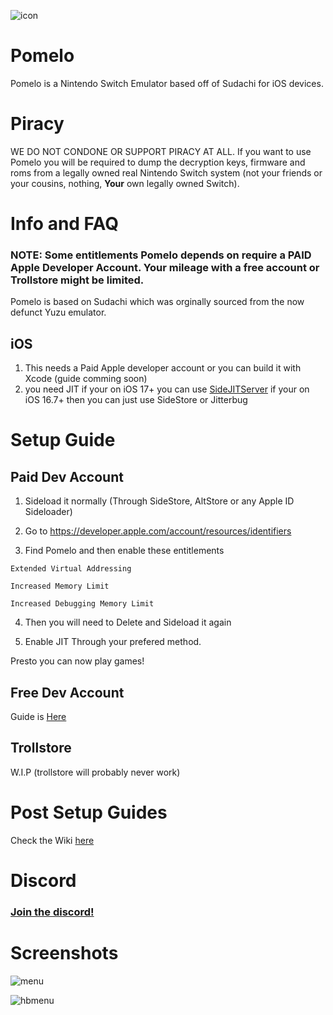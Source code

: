 ![icon](https://github.com/Pomelo-Emu/Pomelo/blob/main/Pomelo/Assets.xcassets/AppIcon.appiconset/fun%201.png)

# Pomelo

Pomelo is a Nintendo Switch Emulator based off of Sudachi for iOS devices.

# Piracy

WE DO NOT CONDONE OR SUPPORT PIRACY AT ALL. If you want to use Pomelo you will be required to dump the decryption keys, firmware and roms from a legally owned real Nintendo Switch system (not your friends or your cousins, nothing, **Your** own legally owned Switch).

# Info and FAQ

### NOTE: Some entitlements Pomelo depends on require a PAID Apple Developer Account. Your mileage with a free account or Trollstore might be limited. 

Pomelo is based on Sudachi which was orginally sourced from the now defunct Yuzu emulator.

## iOS

1. This needs a Paid Apple developer account or you can build it with Xcode (guide comming soon)
2. you need JIT if your on iOS 17+ you can use [SideJITServer](https://github.com/nythepegasus/SideJITServer) if your on iOS 16.7+ then you can just use SideStore or Jitterbug


# Setup Guide

## Paid Dev Account

1. Sideload it normally (Through SideStore, AltStore or any Apple ID Sideloader)

2. Go to https://developer.apple.com/account/resources/identifiers

3. Find Pomelo and then enable these entitlements

```Extended Virtual Addressing```

```Increased Memory Limit```

```Increased Debugging Memory Limit```

4. Then you will need to Delete and Sideload it again

5. Enable JIT Through your prefered method.

Presto you can now play games!

## Free Dev Account

Guide is [Here](https://github.com/stossy11/Pomelo/wiki/Installing-With-Xcode-(Free-Dev-Acc))

## Trollstore

W.I.P (trollstore will probably never work)


# Post Setup Guides

Check the Wiki [here](https://github.com/Pomelo-Emu/Pomelo/wiki)

# Discord
### [Join the discord!](https://discord.gg/JkuKZezxeJ)

# Screenshots

![menu](https://github.com/stossy11/Pomelo/blob/main/images/IMG_081EF53F67C9-1.jpeg)

![hbmenu](https://github.com/stossy11/Pomelo/blob/main/images/IMG_1807.png)
